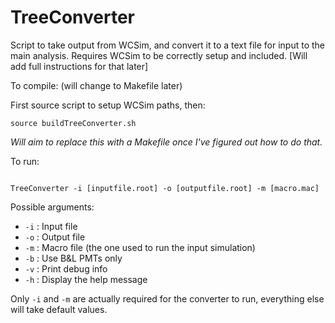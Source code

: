 # TreeConverter

Script to take output from WCSim, and convert it to a text file for input to the main analysis.
Requires WCSim to be correctly setup and included. [Will add full instructions for that later]

To compile: (will change to Makefile later)

First source script to setup WCSim paths, then:
```
source buildTreeConverter.sh
```
_Will aim to replace this with a Makefile once I've figured out how to do that._


To run:
```

TreeConverter -i [inputfile.root] -o [outputfile.root] -m [macro.mac]
```
Possible arguments:
- `-i` : Input file
- `-o` : Output file
- `-m` : Macro file (the one used to run the input simulation)
- `-b` : Use B&L PMTs only
- `-v` : Print debug info
- `-h` : Display the help message

Only `-i` and `-m` are actually required for the converter to run, everything else will take default values.

